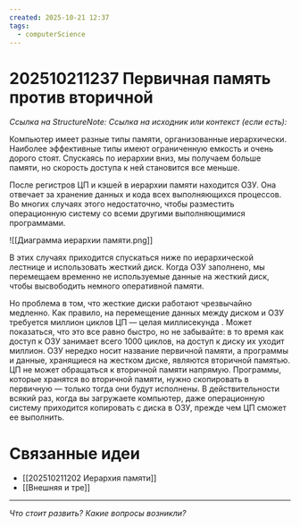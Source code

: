 ```yaml
---
created: 2025-10-21 12:37
tags:
  - computerScience
---
```

# 202510211237 Первичная память против вторичной

*Ссылка на StructureNote:*
*Ссылка на исходник или контекст (если есть):*

Компьютер имеет разные типы памяти, организованные иерархически. Наиболее эффективные типы имеют ограниченную емкость и очень дорого стоят. Спускаясь по иерархии вниз, мы получаем больше памяти, но скорость доступа к ней становится все меньше.

После регистров ЦП и кэшей в иерархии памяти находится ОЗУ. Она отвечает за хранение данных и кода всех выполняющихся процессов. Во многих случаях этого недостаточно, чтобы разместить операционную систему со всеми другими выполняющимися программами.

![[Диаграмма иерархии памяти.png]]

В этих случаях приходится спускаться ниже по иерархической лестнице и использовать жесткий диск. Когда ОЗУ заполнено, мы перемещаем временно не используемые данные на жесткий диск, чтобы высвободить немного оперативной памяти.

Но проблема в том, что жесткие диски работают чрезвычайно медленно. Как правило, на перемещение данных между диском и ОЗУ требуется миллион циклов ЦП — целая миллисекунда . Может показаться, что это все равно быстро, но не забывайте: в то время как доступ к ОЗУ занимает всего 1000 циклов, на доступ к диску их уходит миллион. ОЗУ нередко носит название первичной памяти, а программы и данные, хранящиеся на жестком диске, являются вторичной памятью. ЦП не может обращаться к вторичной памяти напрямую. Программы, которые хранятся во вторичной памяти, нужно скопировать в первичную — только тогда они будут исполнены. В действительности всякий раз, когда вы загружаете компьютер, даже операционную систему приходится копировать с диска в ОЗУ, прежде чем ЦП сможет ее выполнить.



# Связанные идеи
- [[202510211202 Иерархия памяти]]
- [[Внешняя и тре]]
---

*Что стоит развить? Какие вопросы возникли?*
